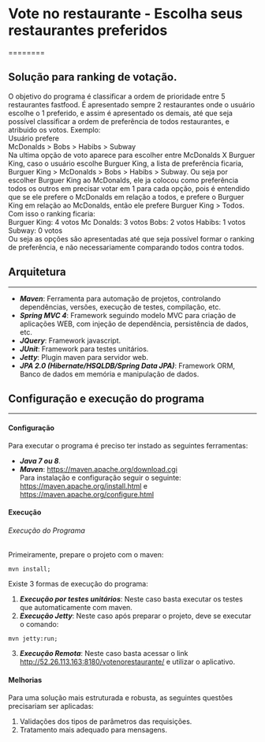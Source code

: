 # Vote no restaurante - Escolha seus restaurantes preferidos

========
## Solução para ranking de votação.
  O objetivo do programa é classificar a ordem de prioridade entre 5 restaurantes fastfood. É apresentado sempre 2 restaurantes onde o usuário escolhe o 1 preferido, e assim é apresentado os demais, até que seja possível classificar a ordem de preferência de todos restaurantes, e atribuido os votos. Exemplo:<br>
  Usuário prefere <br>
    McDonalds > Bobs > Habibs > Subway <br>
  Na ultima opção de voto aparece para escolher entre McDonalds X Burguer King, caso o usuário escolhe Burguer King, a lista de preferência ficaria, Burguer King > McDonalds > Bobs > Habibs > Subway. Ou seja por escolher Burguer King ao McDonalds, ele ja colocou como preferência todos os outros em precisar votar em 1 para cada opção, pois é entendido que se ele prefere o McDonalds em relação a todos, e prefere o Burguer King em relação ao McDonalds, então ele prefere Burguer King > Todos. Com isso o ranking ficaria:<br>
  Burguer King: 4 votos
  Mc Donalds: 3 votos
  Bobs: 2 votos
  Habibs: 1 votos
  Subway: 0 votos<br>
  Ou seja as opções são apresentadas até que seja possível formar o ranking de preferência, e não necessariamente comparando todos contra todos.
  

## Arquitetura
-----------

  * ***Maven***: Ferramenta para automação de projetos, controlando dependências, versões, execução de testes, compilação, etc.
  * ***Spring MVC 4***: Framework seguindo modelo MVC para criação de aplicações WEB, com injeção de dependência, persistência de dados, etc.
  * ***JQuery***: Framework javascript.
  * ***JUnit***: Framework para testes unitários.
  * ***Jetty***: Plugin maven para servidor web.
  * ***JPA 2.0 (Hibernate/HSQLDB/Spring Data JPA)***: Framework ORM, Banco de dados em memória e manipulação de dados.

## Configuração e execução do programa
---------

#### Configuração
Para executar o programa é preciso ter instado as seguintes ferramentas:

* ***Java 7 ou 8***.
* ***Maven***: https://maven.apache.org/download.cgi<br>
    Para instalação e configuração seguir o seguinte: https://maven.apache.org/install.html e https://maven.apache.org/configure.html

#### Execução

###### Execução do Programa

Primeiramente, prepare o projeto com o maven:
```
mvn install;
```
Existe 3 formas de execução do programa:

1. ***Execução por testes unitários***: Neste caso basta executar os testes que automaticamente com maven.
2. ***Execução Jetty***: Neste caso após preparar o projeto, deve se executar o comando:
```
mvn jetty:run;
```
3. ***Execução Remota***: Neste caso basta acessar o link http://52.26.113.163:8180/votenorestaurante/ e utilizar o aplicativo.

#### Melhorias
Para uma solução mais estruturada e robusta, as seguintes questões precisariam ser aplicadas:
  1. Validações dos tipos de parâmetros das requisições.
  2. Tratamento mais adequado para mensagens.


